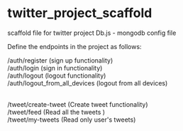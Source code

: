 # twitter_project_scaffold

scaffold file for twitter project
Db.js - mongodb config file

Define the endpoints in the project as follows:

/auth/register <space>(sign up functionality)
<br>
/auth/login <space> (sign in functionality)
<br>
/auth/logout <space> (logout functionality)
<br>
/auth/logout_from_all_devices <space> (logout from all devices)
<br>
<br>

/tweet/create-tweet <space> (Create tweet functionality)<br>
/tweet/feed <space> (Read all the tweets )<br>
/tweet/my-tweets <space> (Read only user's tweets)<br>
